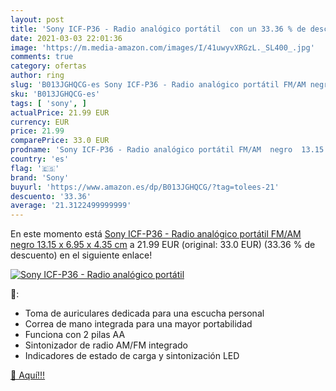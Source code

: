 ```yaml
---
layout: post
title: 'Sony ICF-P36 - Radio analógico portátil  con un 33.36 % de descuento'
date: 2021-03-03 22:01:36
image: 'https://m.media-amazon.com/images/I/41uwyvXRGzL._SL400_.jpg'
comments: true
category: ofertas
author: ring
slug: 'B013JGHQCG-es Sony ICF-P36 - Radio analógico portátil FM/AM negro 13.15...'
sku: 'B013JGHQCG-es'
tags: [ 'sony', ]
actualPrice: 21.99 EUR
currency: EUR
price: 21.99
comparePrice: 33.0 EUR
prodname: 'Sony ICF-P36 - Radio analógico portátil FM/AM  negro  13.15 x 6.95 x 4.35 cm'
country: 'es'
flag: '🇪🇸'
brand: 'Sony'
buyurl: 'https://www.amazon.es/dp/B013JGHQCG/?tag=tolees-21'
descuento: '33.36'
average: '21.3122499999999'
---
```


En este momento está [Sony ICF-P36 - Radio analógico portátil FM/AM  negro  13.15 x 6.95 x 4.35 cm](https://www.amazon.es/dp/B013JGHQCG/?tag=tolees-21) a 21.99 EUR (original: 33.0 EUR) (33.36 %  de descuento) en el siguiente enlace!

[![Sony ICF-P36 - Radio analógico portátil ](https://m.media-amazon.com/images/I/41uwyvXRGzL._SL400_.jpg)](https://www.amazon.es/dp/B013JGHQCG/?tag=tolees-21)

🔎:

- Toma de auriculares dedicada para una escucha personal
- Correa de mano integrada para una mayor portabilidad
- Funciona con 2 pilas AA
- Sintonizador de radio AM/FM integrado
- Indicadores de estado de carga y sintonización LED

[🛒 Aquí!!!](https://www.amazon.es/dp/B013JGHQCG/?tag=tolees-21)
